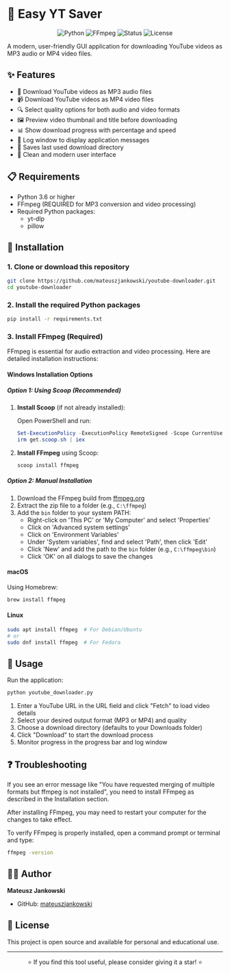 # 🎵 Easy YT Saver

<div align="center">

![Python](https://img.shields.io/badge/Python-3.6+-blue.svg?style=for-the-badge&logo=python&logoColor=white)
![FFmpeg](https://img.shields.io/badge/FFmpeg-required-red.svg?style=for-the-badge&logo=ffmpeg&logoColor=white)
![Status](https://img.shields.io/badge/Status-Active-success.svg?style=for-the-badge)
![License](https://img.shields.io/badge/License-Open_Source-green.svg?style=for-the-badge)

</div>

A modern, user-friendly GUI application for downloading YouTube videos as MP3 audio or MP4 video
files.

## ✨ Features

- 🎵 Download YouTube videos as MP3 audio files
- 📹 Download YouTube videos as MP4 video files
- 🔍 Select quality options for both audio and video formats
- 🖼️ Preview video thumbnail and title before downloading
- 📊 Show download progress with percentage and speed
- 📝 Log window to display application messages
- 💾 Saves last used download directory
- 🎨 Clean and modern user interface

## 📋 Requirements

- Python 3.6 or higher
- FFmpeg (REQUIRED for MP3 conversion and video processing)
- Required Python packages:
  - yt-dlp
  - pillow

## 🔧 Installation

### 1. Clone or download this repository

```bash
git clone https://github.com/mateuszjankowski/youtube-downloader.git
cd youtube-downloader
```

### 2. Install the required Python packages

```bash
pip install -r requirements.txt
```

### 3. Install FFmpeg (Required)

FFmpeg is essential for audio extraction and video processing. Here are detailed installation
instructions:

#### Windows Installation Options

##### Option 1: Using Scoop (Recommended)

1. **Install Scoop** (if not already installed):

   Open PowerShell and run:

   ```powershell
   Set-ExecutionPolicy -ExecutionPolicy RemoteSigned -Scope CurrentUser
   irm get.scoop.sh | iex
   ```

2. **Install FFmpeg** using Scoop:

   ```powershell
   scoop install ffmpeg
   ```

##### Option 2: Manual Installation

1. Download the FFmpeg build from [ffmpeg.org](https://ffmpeg.org/download.html)
2. Extract the zip file to a folder (e.g., `C:\ffmpeg`)
3. Add the `bin` folder to your system PATH:
   - Right-click on 'This PC' or 'My Computer' and select 'Properties'
   - Click on 'Advanced system settings'
   - Click on 'Environment Variables'
   - Under 'System variables', find and select 'Path', then click 'Edit'
   - Click 'New' and add the path to the `bin` folder (e.g., `C:\ffmpeg\bin`)
   - Click 'OK' on all dialogs to save the changes

#### macOS

Using Homebrew:

```bash
brew install ffmpeg
```

#### Linux

```bash
sudo apt install ffmpeg  # For Debian/Ubuntu
# or
sudo dnf install ffmpeg  # For Fedora
```

## 🚀 Usage

Run the application:

```bash
python youtube_downloader.py
```

1. Enter a YouTube URL in the URL field and click "Fetch" to load video details
2. Select your desired output format (MP3 or MP4) and quality
3. Choose a download directory (defaults to your Downloads folder)
4. Click "Download" to start the download process
5. Monitor progress in the progress bar and log window

## ❓ Troubleshooting

If you see an error message like "You have requested merging of multiple formats but ffmpeg is not
installed", you need to install FFmpeg as described in the Installation section.

After installing FFmpeg, you may need to restart your computer for the changes to take effect.

To verify FFmpeg is properly installed, open a command prompt or terminal and type:

```bash
ffmpeg -version
```

## 👨‍💻 Author

**Mateusz Jankowski**

- GitHub: [mateuszjankowski](https://github.com/mateuszjankowski)

## 📄 License

This project is open source and available for personal and educational use.

---

<div align="center">
<p>⭐ If you find this tool useful, please consider giving it a star! ⭐</p>
</div>
